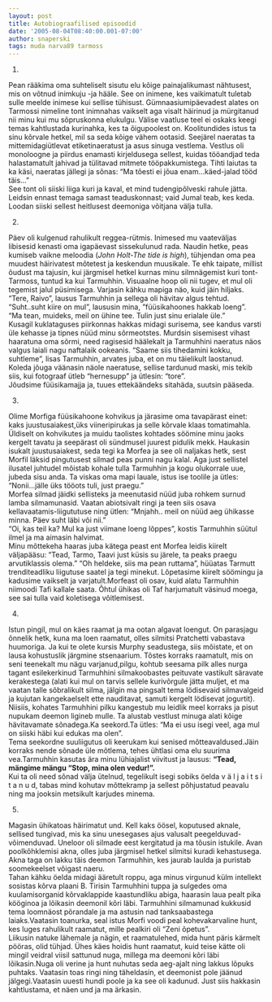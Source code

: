 ```yaml
---
layout: post
title: Autobiograafilised episoodid
date: '2005-08-04T08:40:00.001-07:00'
author: snaperski
tags: muda narva89 tarmoss
---
```

1.  
Pean rääkima oma suhteliselt sisutu elu kõige painajalikumast nähtusest, mis on võtnud inimkuju -ja hääle. See on inimene, kes vaikimatult tuletab sulle meelde inimese kui sellise tühisust. Gümnaasiumipäevadest alates on Tarmossi nimeline tont inimnahas vaikselt aga visalt häirinud ja mürgitanud nii minu kui mu sõpruskonna elukulgu.
Välise vaatluse teel ei oskaks keegi temas kahtlustada kurinahka, kes ta õigupoolest on.
Koolitundides istus ta sinu kõrvale hetkel, mil sa seda kõige vähem ootasid.
Seejärel naeratas ta mittemidagiütlevat etiketinaeratust ja asus sinuga vestlema. Vestlus oli monoloogne ja piirdus enamasti kirjeldusega sellest, kuidas tööandjad teda halastamatult jahivad ja tülitavad mitmete tööpakkumistega. Tihti laiutas ta ka käsi, naeratas jällegi ja sõnas: “Ma tõesti ei jõua enam...käed-jalad tööd täis...”  
See tont oli siiski liiga kuri ja kaval, et mind tudengipõlveski rahule jätta.
Leidsin ennast temaga samast teaduskonnast; vaid Jumal teab, kes keda.  
Loodan siiski sellest heitlusest deemoniga võitjana välja tulla.

2.  
Päev oli kulgenud rahulikult reggea-rütmis. Inimesed mu vaateväljas libisesid kenasti oma igapäevast sissekulunud rada.
Naudin hetke, peas kumiseb vaikne meloodia (*John Holt-The tide is high*), tühjendan oma pea muudest häirivatest mõtetest ja keskendun muusikale.
Te ehk taipate, millist õudust ma tajusin, kui järgmisel hetkel kurnas minu silmnägemist kuri tont- Tarmoss, tuntud ka kui Tarmuhhin.
Visuaalne hoop oli nii tugev, et mul oli tegemist jalul püsimisega. Varjasin kähku mapiga näo, kuid jäin hiljaks.
“Tere, Raivo”, lausus Tarmuhhin ja sellega oli hävitav algus tehtud.
“Suht..suht kiire on mul”, laususin mina, ”füüsikahoones hakkab loeng”.  
“Ma tean, muideks, meil on ühine tee. Tulin just sinu erialale üle.”  
Kusagil kuklataguses piirkonnas hakkas midagi surisema, see kandus varsti üle kehasse ja tipnes nüüd minu sõrmeotstes.
Murdsin sisemisest vihast haaratuna oma sõrmi, need ragisesid häälekalt ja Tarmuhhini naeratus näos valgus laiali nagu naftalaik ookeanis.
“Saame siis tihedamini kokku, suhtleme”, lisas Tarmuhhin, arvates juba, et on mu täielikult laostanud.  
Koleda jõuga väänasin näole naeratuse, sellise tardunud maski, mis tekib siis, kui fotograaf ütleb “hernesupp”
ja ütlesin: “tore”.  
Jõudsime füüsikamajja ja, tuues ettekäändeks sitahäda, suutsin pääseda.

3.  
Olime Morfiga füüsikahoone kohvikus ja järasime oma tavapärast einet: kaks juustusaiakest,üks viineripirukas ja selle kõrvale klaas tomatimahla.
Üldiselt on kohvikutes ja muidu taolistes kohtades söömine minu jaoks kergelt tavatu ja seepärast oli sündmusel juurest pidulik mekk.
Haukasin isukalt juustusaiakest, seda tegi ka Morfea ja see oli naljakas hetk, sest Morfil läksid pingutusest silmad peas punni nagu kalal.
Aga just sellistel ilusatel juhtudel mõistab kohale tulla Tarmuhhin ja kogu olukorrale uue, jubeda sisu anda.
Ta viskas oma mapi lauale, istus ise toolile ja ütles:
“Nonii...jälle üks tööots tuli, just praegu.”  
Morfea silmad jäidki sellisteks ja meenutasid nüüd juba rohkem surnud lamba silmamunasid.
Vaatan abiotsivalt ringi ja teen siis osava kellavaatamis-liigututuse ning ütlen:
“Mnjahh.. meil on nüüd aeg ühikasse minna. Päev suht läbi või nii.”  
“Oi, kas teil ka? Mul ka just viimane loeng lõppes”, kostis Tarmuhhin süütul ilmel ja ma aimasin halvimat.  
Minu mõttekeha haaras juba kätega peast ent Morfea leidis kiirelt väljapääsu:
“Tead, Tarmo, Taavi just küsis su järele, ta peaks praegu arvutiklassis olema.”
“Oh heldeke, siis ma pean ruttama”, hüüatas Tarmutt trenditeadliku liigutuse saatel ja tegi minekut.
Lõpetasime kiirelt söömingu ja kadusime vaikselt ja varjatult.Morfeast oli osav, kuid alatu Tarmuhhin niimoodi Tafi kallale saata.
Õhtul ühikas oli Taf harjumatult väsinud moega, see sai tulla vaid koletisega võitlemisest.

4.  
Istun pingil, mul on käes raamat ja ma ootan algavat loengut. On parasjagu õnnelik hetk, kuna ma loen raamatut, olles silmitsi Pratchetti vabastava huumoriga.
Ja kui te olete kursis Murphy seadustega, siis mõistate, et on lausa kohustuslik järgmine stsenaarium. Tõstes korraks raamatult, mis on seni teenekalt mu nägu varjanud,pilgu, kohtub seesama pilk alles nurga tagant esilekerkinud Tarmuhhini
silmakoobastes peituvate vastikult säravate kerakestega (alati kui mul on tarvis sellele kurivõrgule jätta muljet, et ma vaatan talle sõbralikult silma, jälgin ma pingsalt tema lödisevaid silmavalgeid ja kujutan kangekaelselt ette nauditavat, samuti kergelt lödisevat jogurtit). Niisiis, kohates Tarmuhhini pilku kangestub mu leidlik meel korraks ja pisut nupukam deemon ligineb mulle. Ta alustab vestlust minuga alati kõige hävitavamate sõnadega.Ka seekord.Ta ütles:
“Ma ei usu isegi veel, aga mul on siiski häbi kui edukas ma olen”.  
Tema seekordne suuliigutus oli keerukam kui senised mõtteavaldused.Jäin korraks nende sõnade üle mõtlema, tehes ühtlasi oma elu suurima vea.Tarmuhhin kasutas ära minu lühiajalist viivitust ja lausus:
**“Tead, mängime mängu “Stop, mina olen vedur!”.**  
Kui ta oli need sõnad välja ütelnud, tegelikult isegi sobiks öelda v ä l j a i t s i t a n u d, tabas mind kohutav mõttekramp ja sellest põhjustatud peavalu ning ma jooksin metsikult karjudes minema.

5.  
Magasin ühikatoas häirimatut und.
Kell kaks öösel, koputused aknale, sellised tungivad, mis ka sinu unesegases ajus valusalt peegelduvad-võimenduvad. Uneloor oli silmade eest kergitatud ja ma tõusin istukile.
Avan poolkõhklemisi akna, olles juba järgmisel hetkel silmitsi kuradi kehastusega. Akna taga on lakku täis deemon Tarmuhhin, kes jaurab laulda ja puristab soomekeelset võigast naeru.  
Tahan kähku öelda midagi ääretult roppu, aga minus virgunud külm intellekt sosistas kõrva plaani B. Tirisin Tarmuhhini tuppa ja sulgedes oma kuulamisorganid kõrvaklappide kaastundliku abiga, haarasin laua pealt pika kööginoa ja lõikasin deemonil kõri läbi. Tarmuhhini silmamunad kukkusid tema loomnäost põrandale ja ma astusin nad tanksaabastega laiaks.Vaatasin toanurka, seal istus Morfi voodi peal kohevakarvaline hunt, kes luges rahulikult raamatut, mille pealkiri oli “Zeni õpetus”.  
Liikusin natuke lähemale ja nägin, et raamatulehed, mida hunt päris kärmelt pööras, olid tühjad. Ühes käes hoidis hunt raamatut, kuid teise kätte oli mingil veidral viisil sattunud nuga, millega ma deemoni kõri läbi lõikasin.Nuga oli verine ja hunt nuhutas seda aeg-ajalt ning lakkus lõpuks puhtaks. Vaatasin toas ringi ning täheldasin, et deemonist pole jäänud jälgegi.Vaatasin uuesti hundi poole ja ka see oli kadunud. Just siis hakkasin kahtlustama, et näen und ja ma ärkasin.
